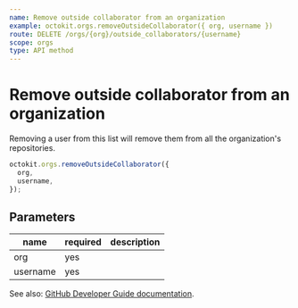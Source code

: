 ```yaml
---
name: Remove outside collaborator from an organization
example: octokit.orgs.removeOutsideCollaborator({ org, username })
route: DELETE /orgs/{org}/outside_collaborators/{username}
scope: orgs
type: API method
---
```


# Remove outside collaborator from an organization

Removing a user from this list will remove them from all the organization's repositories.

```js
octokit.orgs.removeOutsideCollaborator({
  org,
  username,
});
```

## Parameters

<table>
  <thead>
    <tr>
      <th>name</th>
      <th>required</th>
      <th>description</th>
    </tr>
  </thead>
  <tbody>
    <tr><td>org</td><td>yes</td><td>

</td></tr>
<tr><td>username</td><td>yes</td><td>

</td></tr>
  </tbody>
</table>

See also: [GitHub Developer Guide documentation](https://docs.github.com/rest/reference/orgs#remove-outside-collaborator-from-an-organization).
